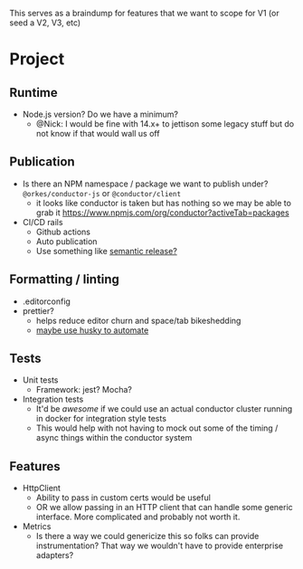This serves as a braindump for features that we want to scope for V1 (or seed a V2, V3, etc)

# Project

## Runtime

- Node.js version? Do we have a minimum?
  - @Nick: I would be fine with 14.x+ to jettison some legacy stuff but do not know if that would wall us off

## Publication

- Is there an NPM namespace / package we want to publish under? `@orkes/conductor-js` or `@conductor/client`
  - it looks like conductor is taken but has nothing so we may be able to grab it https://www.npmjs.com/org/conductor?activeTab=packages
- CI/CD rails
  - Github actions
  - Auto publication
  - Use something like [semantic release?](https://github.com/semantic-release/semantic-release)

## Formatting / linting

- .editorconfig
- prettier?
  - helps reduce editor churn and space/tab bikeshedding
  - [maybe use husky to automate](https://www.npmjs.com/package/husky)

## Tests

- Unit tests
  - Framework: jest? Mocha?
- Integration tests
  - It'd be _awesome_ if we could use an actual conductor cluster running in docker for integration style tests
  - This would help with not having to mock out some of the timing / async things within the conductor system

## Features

- HttpClient
  - Ability to pass in custom certs would be useful
  - OR we allow passing in an HTTP client that can handle some generic interface. More complicated and probably not worth it.
- Metrics
  - Is there a way we could genericize this so folks can provide instrumentation? That way we wouldn't have to provide enterprise adapters?
